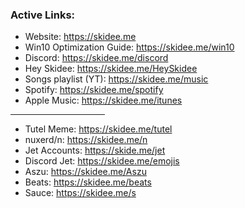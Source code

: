 ### Active Links: 

- Website: https://skidee.me
- Win10 Optimization Guide: https://skidee.me/win10
- Discord: https://skidee.me/discord
- Hey Skidee: https://skidee.me/HeySkidee
- Songs playlist (YT): https://skidee.me/music
- Spotify: https://skidee.me/spotify
- Apple Music: https://skidee.me/itunes

<hr width="30%">

- Tutel Meme: https://skidee.me/tutel
- nuxerd/n: https://skidee.me/n
- Jet Accounts: https://skide.me/jet
- Discord Jet: https://skidee.me/emojis
- Aszu: https://skidee.me/Aszu
- Beats: https://skidee.me/beats
- Sauce: https://skidee.me/s
